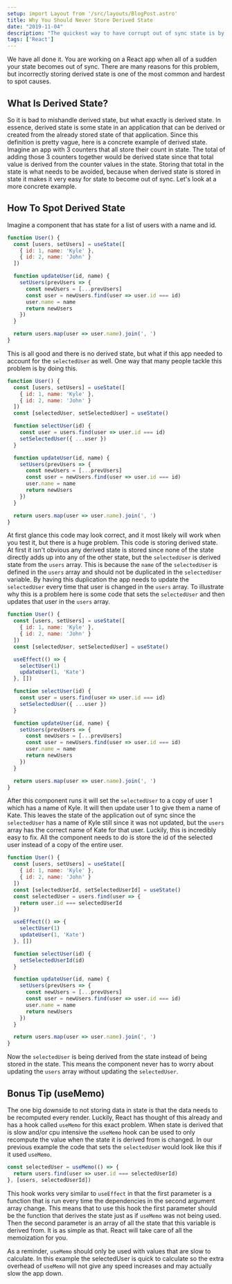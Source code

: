 ```yaml
---
setup: import Layout from '/src/layouts/BlogPost.astro'
title: Why You Should Never Store Derived State
date: "2019-11-04"
description: "The quickest way to have corrupt out of sync state is by storing derived state."
tags: ['React']
---
```


We have all done it. You are working on a React app when all of a sudden your state becomes out of sync. There are many reasons for this problem, but incorrectly storing derived state is one of the most common and hardest to spot causes.

## What Is Derived State?

So it is bad to mishandle derived state, but what exactly is derived state. In essence, derived state is some state in an application that can be derived or created from the already stored state of that application. Since this definition is pretty vague, here is a concrete example of derived state. Imagine an app with 3 counters that all store their count in state. The total of adding those 3 counters together would be derived state since that total value is derived from the counter values in the state. Storing that total in the state is what needs to be avoided, because when derived state is stored in state it makes it very easy for state to become out of sync. Let's look at a more concrete example.

## How To Spot Derived State

Imagine a component that has state for a list of users with a name and id.
```javascript
function User() {
  const [users, setUsers] = useState([
    { id: 1, name: 'Kyle' },
    { id: 2, name: 'John' }
  ])

  function updateUser(id, name) {
    setUsers(prevUsers => {
      const newUsers = [...prevUsers]
      const user = newUsers.find(user => user.id === id)
      user.name = name
      return newUsers
    })
  }

  return users.map(user => user.name).join(', ')
}
```

This is all good and there is no derived state, but what if this app needed to account for the `selectedUser` as well. One way that many people tackle this problem is by doing this.
```javascript
function User() {
  const [users, setUsers] = useState([
    { id: 1, name: 'Kyle' },
    { id: 2, name: 'John' }
  ])
  const [selectedUser, setSelectedUser] = useState()

  function selectUser(id) {
    const user = users.find(user => user.id === id)
    setSelectedUser({ ...user })
  }

  function updateUser(id, name) {
    setUsers(prevUsers => {
      const newUsers = [...prevUsers]
      const user = newUsers.find(user => user.id === id)
      user.name = name
      return newUsers
    })
  }

  return users.map(user => user.name).join(', ')
}
```

At first glance this code may look correct, and it most likely will work when you test it, but there is a huge problem. This code is storing derived state. At first it isn't obvious any derived state is stored since none of the state directly adds up into any of the other state, but the `selectedUser` is derived state from the `users` array. This is because the `name` of the `selectedUser` is defined in the `users` array and should not be duplicated in the `selectedUser` variable. By having this duplication the app needs to update the `selectedUser` every time that user is changed in the `users` array. To illustrate why this is a problem here is some code that sets the `selectedUser` and then updates that user in the `users` array.

```javascript
function User() {
  const [users, setUsers] = useState([
    { id: 1, name: 'Kyle' },
    { id: 2, name: 'John' }
  ])
  const [selectedUser, setSelectedUser] = useState()

  useEffect(() => {
    selectUser(1)
    updateUser(1, 'Kate')
  }, [])

  function selectUser(id) {
    const user = users.find(user => user.id === id)
    setSelectedUser({ ...user })
  }

  function updateUser(id, name) {
    setUsers(prevUsers => {
      const newUsers = [...prevUsers]
      const user = newUsers.find(user => user.id === id)
      user.name = name
      return newUsers
    })
  }

  return users.map(user => user.name).join(', ')
}
```

After this component runs it will set the `selectedUser` to a copy of user 1 which has a name of Kyle. It will then update user 1 to give them a name of Kate. This leaves the state of the application out of sync since the `selectedUser` has a name of Kyle still since it was not updated, but the `users` array has the correct name of Kate for that user. Luckily, this is incredibly easy to fix. All the component needs to do is store the id of the selected user instead of a copy of the entire user.

```javascript
function User() {
  const [users, setUsers] = useState([
    { id: 1, name: 'Kyle' },
    { id: 2, name: 'John' }
  ])
  const [selectedUserId, setSelectedUserId] = useState()
  const selectedUser = users.find(user => {
    return user.id === selectedUserId
  })

  useEffect(() => {
    selectUser(1)
    updateUser(1, 'Kate')
  }, [])

  function selectUser(id) {
    setSelectedUserId(id)
  }

  function updateUser(id, name) {
    setUsers(prevUsers => {
      const newUsers = [...prevUsers]
      const user = newUsers.find(user => user.id === id)
      user.name = name
      return newUsers
    })
  }

  return users.map(user => user.name).join(', ')
}
```

Now the `selectedUser` is being derived from the state instead of being stored in the state. This means the component never has to worry about updating the `users` array without updating the `selectedUser`.

## Bonus Tip (useMemo)

The one big downside to not storing data in state is that the data needs to be recomputed every render. Luckily, React has thought of this already and has a hook called `useMemo` for this exact problem. When state is derived that is slow and/or cpu intensive the `useMemo` hook can be used to only recompute the value when the state it is derived from is changed. In our previous example the code that sets the `selectedUser` would look like this if it used `useMemo`.

```javascript
const selectedUser = useMemo(() => {
  return users.find(user => user.id === selectedUserId)
}, [users, selectedUserId])
```

This hook works very similar to `useEffect` in that the first parameter is a function that is run every time the dependencies in the second argument array change. This means that to use this hook the first parameter should be the function that derives the state just as if `useMemo` was not being used. Then the second parameter is an array of all the state that this variable is derived from. It is as simple as that. React will take care of all the memoization for you.

As a reminder, `useMemo` should only be used with values that are slow to calculate. In this example the selectedUser is quick to calculate so the extra overhead of `useMemo` will not give any speed increases and may actually slow the app down.